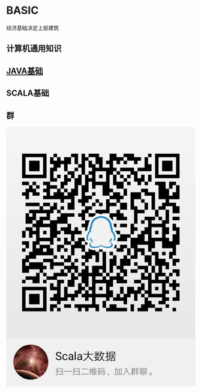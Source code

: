 # BASIC

经济基础决定上层建筑

## 计算机通用知识 

## [JAVA基础](./JavaBasic/JavaBasic.md)

## SCALA基础

##  群
![](./QQ.jpeg)

